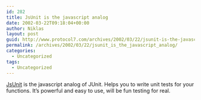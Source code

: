 ```yaml
---
id: 282
title: JsUnit is the javascript analog
date: 2002-03-22T09:18:04+00:00
author: Niklas
layout: post
guid: http://www.protocol7.com/archives/2002/03/22/jsunit-is-the-javascript-analog/
permalink: /archives/2002/03/22/jsunit_is_the_javascript_analog/
categories:
  - Uncategorized
tags:
  - Uncategorized
---
```

<div class='microid-6a838598093a5c3d9571bc7c791a15b5fd8dd735'>
  <p>
    <a href="http://www.edwardh.com/jsunit/">JsUnit</a> is the javascript analog of JUnit. Helps you to write unit tests for your functions. It&#8217;s powerful and easy to use, will be fun testing for real.
  </p>
</div>